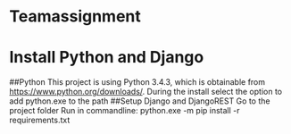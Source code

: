 # Teamassignment

# Install Python and Django
##Python
This project is using Python 3.4.3, which is obtainable from https://www.python.org/downloads/.
During the install select the option to add python.exe to the path
##Setup Django and DjangoREST
Go to the project folder
Run in commandline: python.exe -m pip install -r requirements.txt

